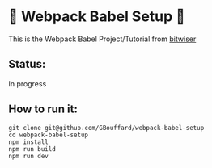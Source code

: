 :satellite: Webpack Babel Setup :satellite:
===
This is the  Webpack Babel Project/Tutorial from [bitwiser](http://bitwiser.in/2018/02/22/setup-javascript-webpack-project.html)

Status:
----
In progress

How to run it:
----
```
git clone git@github.com/GBouffard/webpack-babel-setup
cd webpack-babel-setup
npm install
npm run build
npm run dev
```